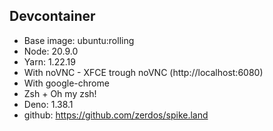## Devcontainer

- Base image: ubuntu:rolling
- Node: 20.9.0
- Yarn: 1.22.19
- With noVNC - XFCE trough noVNC (http://localhost:6080)
- With google-chrome
- Zsh + Oh my zsh!
- Deno: 1.38.1
- github: https://github.com/zerdos/spike.land
